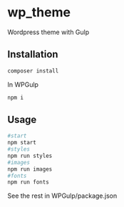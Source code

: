 # wp_theme
Wordpress theme with Gulp
## Installation
```bash
composer install
```

In WPGulp
```bash
npm i
```
## Usage
```bash
#start
npm start
#styles
npm run styles
#images
npm run images
#fonts
npm run fonts
```

See the rest in WPGulp/package.json